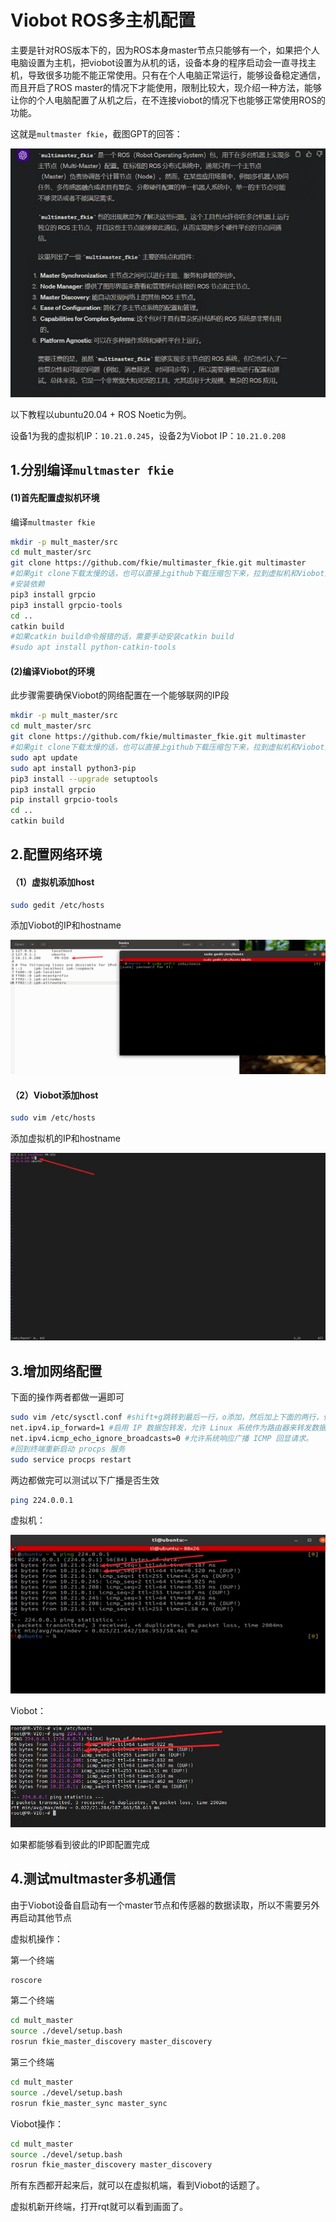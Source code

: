 # Viobot ROS多主机配置

主要是针对ROS版本下的，因为ROS本身master节点只能够有一个，如果把个人电脑设置为主机，把viobot设置为从机的话，设备本身的程序启动会一直寻找主机，导致很多功能不能正常使用。只有在个人电脑正常运行，能够设备稳定通信，而且开启了ROS master的情况下才能使用，限制比较大，现介绍一种方法，能够让你的个人电脑配置了从机之后，在不连接viobot的情况下也能够正常使用ROS的功能。

这就是`multmaster fkie`，截图GPT的回答：

![](image/image_1ih62O9Qig.png)

以下教程以ubuntu20.04 + ROS Noetic为例。

设备1为我的虚拟机IP：`10.21.0.245`，设备2为Viobot IP：`10.21.0.208`

## 1.分别编译`multmaster fkie`

#### (1)首先配置虚拟机环境

编译`multmaster fkie`

```bash
mkdir -p mult_master/src
cd mult_master/src
git clone https://github.com/fkie/multimaster_fkie.git multimaster
#如果git clone下载太慢的话，也可以直接上github下载压缩包下来，拉到虚拟机和Viobot里面解压
#安装依赖
pip3 install grpcio
pip3 install grpcio-tools 
cd ..
catkin build
#如果catkin build命令报错的话，需要手动安装catkin build
#sudo apt install python-catkin-tools

```

#### (2)编译Viobot的环境

此步骤需要确保Viobot的网络配置在一个能够联网的IP段

```bash
mkdir -p mult_master/src
cd mult_master/src
git clone https://github.com/fkie/multimaster_fkie.git multimaster
#如果git clone下载太慢的话，也可以直接上github下载压缩包下来，拉到虚拟机和Viobot里面解压
sudo apt update
sudo apt install python3-pip
pip3 install --upgrade setuptools
pip3 install grpcio
pip install grpcio-tools
cd ..
catkin build

```

## 2.配置网络环境

#### （1）虚拟机添加host

```bash
sudo gedit /etc/hosts

```

添加Viobot的IP和hostname

![](image/image_f0b-xqqvYk.png)

#### （2）Viobot添加host

```bash
sudo vim /etc/hosts

```

添加虚拟机的IP和hostname

![](image/image_Gr8RRiopv4.png)

## 3.增加网络配置

下面的操作两者都做一遍即可

```bash
sudo vim /etc/sysctl.conf #shift+g跳转到最后一行，o添加，然后加上下面的两行，保存退出
net.ipv4.ip_forward=1 #启用 IP 数据包转发，允许 Linux 系统作为路由器来转发数据包。
net.ipv4.icmp_echo_ignore_broadcasts=0 #允许系统响应广播 ICMP 回显请求。
#回到终端重新启动 procps 服务
sudo service procps restart
```

两边都做完可以测试以下广播是否生效

```bash
ping 224.0.0.1
```

虚拟机：

![](image/image_meE7fcVnG8.png)

Viobot：

![](image/image_OTMCjm2vFb.png)

如果都能够看到彼此的IP即配置完成

## 4.测试multmaster多机通信

由于Viobot设备自启动有一个master节点和传感器的数据读取，所以不需要另外再启动其他节点

虚拟机操作：

第一个终端

```bash
roscore 
```

第二个终端

```bash
cd mult_master
source ./devel/setup.bash
rosrun fkie_master_discovery master_discovery

```

第三个终端

```bash
cd mult_master
source ./devel/setup.bash
rosrun fkie_master_sync master_sync

```

Viobot操作：

```bash
cd mult_master
source ./devel/setup.bash
rosrun fkie_master_discovery master_discovery
```

所有东西都开起来后，就可以在虚拟机端，看到Viobot的话题了。

虚拟机新开终端，打开rqt就可以看到画面了。
